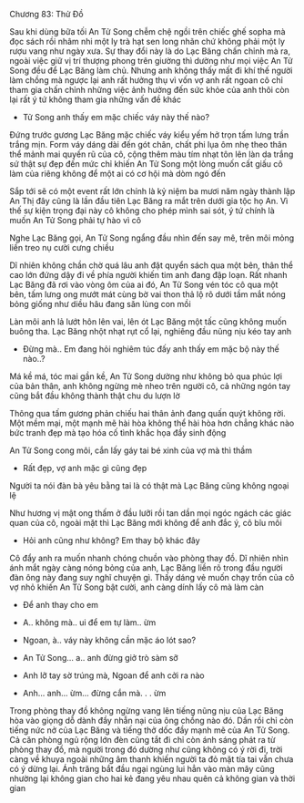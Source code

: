 




Chương 83: Thử Đồ

Sau khi dùng bữa tối An Tử Song chễm chệ ngồi trên chiếc ghế sopha mà đọc sách rồi nhâm nhi một ly trà hạt sen long nhãn chứ không phải một ly rượu vang như ngày xưa. Sự thay đổi này là do Lạc Băng chấn chỉnh mà ra, ngoài việc giữ vị trí thượng phong trên giường thì dường như mọi việc An Tử Song đều để Lạc Băng làm chủ. Nhưng anh không thấy mất đi khí thế người làm chồng mà ngược lại anh rất hưởng thụ vì vốn vợ anh rất ngoan cô chỉ tham gia chấn chỉnh những việc ảnh hưởng đến sức khỏe của anh thôi còn lại rất ý tứ không tham gia những vấn đề khác

- Tử Song anh thấy em mặc chiếc váy này thế nào?

Đứng trước gương Lạc Băng mặc chiếc váy kiểu yếm hở trọn tấm lưng trần trắng mịn. Form váy dáng dài đến gót chân, chất phi lụa ôm nhẹ theo thân thể mảnh mai quyến rũ của cô, cộng thêm màu tím nhạt tôn lên làn da trắng sứ thật sự đẹp đến mức chỉ khiến An Tử Song một lòng muốn cất giấu cô làm của riêng không để một ai có cơ hội mà dòm ngó đến

Sắp tới sẽ có một event rất lớn chính là kỷ niệm ba mươi năm ngày thành lập An Thị đây cũng là lần đầu tiên Lạc Băng ra mắt trên dưới gia tộc họ An. Vì thế sự kiện trọng đại này cô không cho phép mình sai sót, ý tứ chính là muốn An Tử Song phải tự hào vì cô

Nghe Lạc Băng gọi, An Tử Song ngẩng đầu nhìn đến say mê, trên môi mỏng liền treo nụ cười cưng chiều

Dĩ nhiên không chần chờ quá lâu anh đặt quyển sách qua một bên, thân thể cao lớn đứng dậy đi về phía người khiến tim anh đang đập loạn. Rất nhanh Lạc Băng đã rơi vào vòng ôm của ai đó, An Tử Song vén tóc cô qua một bên, tấm lưng ong mướt mát cùng bờ vai thon thả lộ rõ dưới tầm mắt nóng bỏng giống như diều hâu đang săn lùng con mồi

Làn môi anh lả lướt hôn lên vai, lên ót Lạc Băng một tấc cũng không muốn buông tha. Lạc Băng nhột nhạt rụt cổ lại, nghiêng đầu nũng nịu kéo tay anh

- Đừng mà.. Em đang hỏi nghiêm túc đấy anh thấy em mặc bộ này thế nào..?

Má kề má, tóc mai gần kề, An Tử Song dường như không bỏ qua phúc lợi của bản thân, anh không ngừng mè nheo trên người cô, cả những ngón tay cũng bắt đầu không thành thật chu du lượn lờ

Thông qua tấm gương phản chiếu hai thân ảnh đang quấn quýt không rời. Một mềm mại, một mạnh mẽ hài hòa không thể hài hòa hơn chẳng khác nào bức tranh đẹp mà tạo hóa cố tình khắc họa đầy sinh động

An Tử Song cong môi, cắn lấy gáy tai bé xinh của vợ mà thì thầm

- Rất đẹp, vợ anh mặc gì cũng đẹp

Người ta nói đàn bà yêu bằng tai là có thật mà Lạc Băng cũng không ngoại lệ

Như hương vị mật ong thấm ở đầu lưỡi rồi tan dần mọi ngóc ngách các giác quan của cô, ngoài mặt thì Lạc Băng mới không để anh đắc ý, cô bĩu môi

- Hỏi anh cũng như không? Em thay bộ khác đây

Cô đẩy anh ra muốn nhanh chóng chuồn vào phòng thay đồ. Dĩ nhiên nhìn ánh mắt ngày càng nóng bỏng của anh, Lạc Băng liền rõ trong đầu người đàn ông này đang suy nghĩ chuyện gì. Thấy dáng vẻ muốn chạy trốn của cô vợ nhỏ khiến An Tử Song bật cười, anh càng dính lấy cô mà làm càn

- Để anh thay cho em

- A.. không mà.. ui để em tự làm.. ừm

- Ngoan, à.. váy này không cần mặc áo lót sao?

- An Tử Song... a.. anh đừng giở trò sàm sỡ

- Anh lỡ tay sờ trúng mà, Ngoan để anh cởi ra nào

- Anh... anh... ừm... đừng cắn mà. . . ừm

Trong phòng thay đồ không ngừng vang lên tiếng nũng nịu của Lạc Băng hòa vào giọng dỗ dành đầy nhẫn nại của ông chồng nào đó. Dần rồi chỉ còn tiếng nức nở của Lạc Băng và tiếng thở dốc đầy mạnh mẽ của An Tử Song. Cả căn phòng ngủ rộng lớn đèn cũng tắt đi chỉ còn ánh sáng phát ra từ phòng thay đồ, mà người trong đó dường như cũng không có ý rời đi, trời càng về khuya ngoài những âm thanh khiến người ta đỏ mặt tía tai vẫn chưa có ý dừng lại. Ánh trăng bắt đầu ngại ngùng lui hẳn vào màn mây cũng nhường lại không gian cho hai kẻ đang yêu nhau quên cả không gian và thời gian




